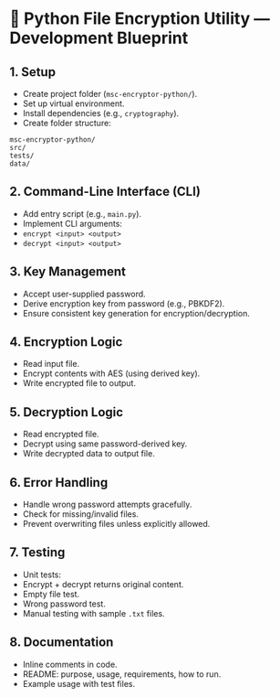# 🔑 Python File Encryption Utility — Development Blueprint

## 1. Setup
- Create project folder (`msc-encryptor-python/`).
- Set up virtual environment.
- Install dependencies (e.g., `cryptography`).
- Create folder structure:

```
msc-encryptor-python/
src/
tests/
data/
```
## 2. Command-Line Interface (CLI)
- Add entry script (e.g., `main.py`).
- Implement CLI arguments:
- `encrypt <input> <output>`
- `decrypt <input> <output>`

## 3. Key Management
- Accept user-supplied password.
- Derive encryption key from password (e.g., PBKDF2).
- Ensure consistent key generation for encryption/decryption.

## 4. Encryption Logic
- Read input file.
- Encrypt contents with AES (using derived key).
- Write encrypted file to output.

## 5. Decryption Logic
- Read encrypted file.
- Decrypt using same password-derived key.
- Write decrypted data to output file.

## 6. Error Handling
- Handle wrong password attempts gracefully.
- Check for missing/invalid files.
- Prevent overwriting files unless explicitly allowed.

## 7. Testing
- Unit tests:
- Encrypt + decrypt returns original content.
- Empty file test.
- Wrong password test.
- Manual testing with sample `.txt` files.

## 8. Documentation
- Inline comments in code.
- README: purpose, usage, requirements, how to run.
- Example usage with test files.